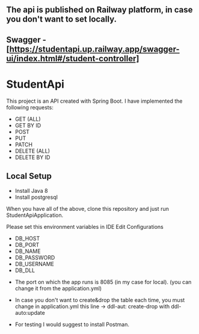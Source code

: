 ## The api is published on Railway platform, in case you don't want to set locally.
## Swagger - [https://studentapi.up.railway.app/swagger-ui/index.html#/student-controller]


# StudentApi
This project is an API created with Spring Boot. I have implemented the following requests:
- GET (ALL)
- GET BY ID
- POST
- PUT
- PATCH
- DELETE (ALL)
- DELETE BY ID


## Local Setup
- Install Java 8
- Install postgresql

When you have all of the above, clone this repository and just run StudentApiApplication. 

Please set this environment variables in IDE Edit Configurations
   - DB_HOST
   - DB_PORT
   - DB_NAME
   - DB_PASSWORD
   - DB_USERNAME
   - DB_DLL

* The port on which the app runs is 8085 (in my case for local). (you can change it from the application.yml)

* In case you don't want to create&drop the table each time, you must change in application.yml
this line -> ddl-aut: create-drop with ddl-auto:update

* For testing I would suggest to install Postman.
